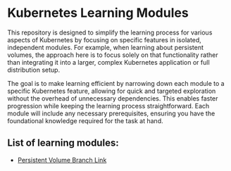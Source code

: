 # Kubernetes Learning Modules

This repository is designed to simplify the learning process for various aspects of Kubernetes by focusing on specific features in isolated, independent modules. For example, when learning about persistent volumes, the approach here is to focus solely on that functionality rather than integrating it into a larger, complex Kubernetes application or full distribution setup.

The goal is to make learning efficient by narrowing down each module to a specific Kubernetes feature, allowing for quick and targeted exploration without the overhead of unnecessary dependencies. This enables faster progression while keeping the learning process straightforward. Each module will include any necessary prerequisites, ensuring you have the foundational knowledge required for the task at hand.

## List of learning modules:

- [Persistent Volume Branch Link](https://github.com/iyusuf/kubernetes-random-learning/tree/persistent-volume)
